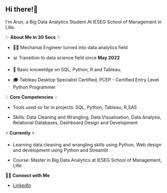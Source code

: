 **Hi there!:wave:** 
-------------------------------------------------------------------------------------------------------------------------------------------------------------------------

I'm Arun, a Big Data Analytics Student At IESEG School of Management in Lille.

✨ **About Me in 30 Secs** ✨

* :man_technologist: Mechanial Engineer turned into data analytics field

* 📊 Transition to data science field since **May 2022**

* 📝 Basic knoweldge on SQL, Python, R and Tableau. 

* :mortar_board:  Tableau Desktop Specialist Certified, PCEP - Certified Entry Level Python Programmer

💡 **Core Competencies** 💡

* Tools used so far in projects: SQL, Python, Tableau, R,SAS

* Skills: Data Cleaning and Wrangling, Data Visualisation, Data Analysis, Relational Databases, Dashboard Design and Development

⚡️ **Currently** ⚡️

* Learning data cleaning and wrangling skills using Python, Web design and development using Python and Streamlit

* Course: Master in Big Data Analytics at IESEG School of Management, Lille

🙌🏻 **Connect with Me**

* [LinkedIn](https://www.linkedin.com/in/arunkkumar-karthikeyan/)
